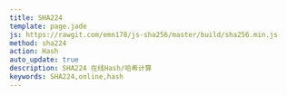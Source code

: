 ```yaml
---
title: SHA224
template: page.jade
js: https://rawgit.com/emn178/js-sha256/master/build/sha256.min.js
method: sha224
action: Hash
auto_update: true
description: SHA224 在线Hash/哈希计算
keywords: SHA224,online,hash
---
```

